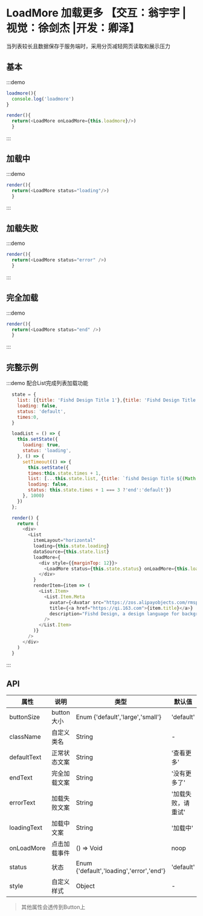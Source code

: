 # LoadMore 加载更多 【交互：翁宇宇 | 视觉：徐剑杰 |开发：卿泽】

当列表较长且数据保存于服务端时，采用分页减轻网页读取和展示压力

## 基本

:::demo 

```js
loadmore(){
  console.log('loadmore')
}

render(){
  return(<LoadMore onLoadMore={this.loadmore}/>)
  }
```
:::

## 加载中

:::demo 

```js
render(){
  return(<LoadMore status="loading"/>)
  }
```
:::

## 加载失败

:::demo 

```js
render(){
  return(<LoadMore status="error" />)
  }
```
:::

## 完全加载

:::demo 

```js
render(){
  return(<LoadMore status="end" />)
  }
```
:::

## 完整示例

:::demo 配合List完成列表加载功能

```js
  state = {
    list: [{title: 'Fishd Design Title 1'},{title: 'Fishd Design Title 2'}],
    loading: false,
    status: 'default',
    times:0,
  }

  loadList = () => {
    this.setState({
      loading: true,
      status: 'loading',
    }, () => {
      setTimeout(() => {
        this.setState({
        times:this.state.times + 1,
        list: [...this.state.list, {title: `fishd Design Title ${(Math.random() * 100).toFixed(0)}`}],
        loading: false, 
        status: this.state.times + 1 === 3 ?'end':'default'})
      }, 1000)
    })
  };

  render() {
    return (
      <div>
        <List
          itemLayout="horizontal"
          loading={this.state.loading}
          dataSource={this.state.list}
          loadMore={
            <div style={{marginTop: 12}}>
              <LoadMore status={this.state.status} onLoadMore={this.loadList}/>
            </div>
          }
          renderItem={item => (
            <List.Item>
              <List.Item.Meta
                avatar={<Avatar src="https://zos.alipayobjects.com/rmsportal/ODTLcjxAfvqbxHnVXCYX.png"/>}
                title={<a href="https://qi.163.com">{item.title}</a>}
                description="Fishd Design, a design language for background applications, is refined by Fishd UED Team"
              />
            </List.Item>
          )}
        />
      </div>
    )
  }

```
:::


## API

| 属性      | 说明    | 类型      |  默认值   |
|---------- |-------- |---------- |-------- |
| buttonSize  | button大小    | Enum {'default','large','small'}  | 'default'   |
| className | 自定义类名 | String | - |
| defaultText  | 正常状态文案    | String   | '查看更多'   |
| endText  | 完全加载文案    | String   | '没有更多了'   |
| errorText  | 加载失败文案    | String   | '加载失败，请重试'   |
| loadingText  | 加载中文案    | String   | '加载中'   |
| onLoadMore  | 点击加载事件    | () => Void  |  noop   |
| status  | 状态    | Enum {'default','loading','error','end'}  |  'default'   |
| style | 自定义样式 | Object | - |

 > 其他属性会透传到Button上
